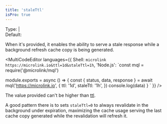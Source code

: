```yaml
---
title: 'staleTtl'
isPro: true
--- 
```


Type: <TypeContainer><Type children='<string>'/> | <Type children='<number>'/></TypeContainer><br/>
Default: <Type children="undefined"/>

When it's provided, it enables the ability to serve a stale response while a background refresh cache copy is being generated.

<MultiCodeEditor languages={{
  Shell: `microlink https://microlink.io&ttl=1d&staleTtl=1h`,
  'Node.js': `const mql = require('@microlink/mql')
 
module.exports = async () => {
  const { status, data, response } = await mql('https://microlink.io', {
    ttl: '1d',
    staleTtl: '1h',
  })
  console.log(data)
}
  `
  }} 
/>

The value provided can't be higher than [ttl](/docs/api/parameters/ttl).

A good pattern there is to sets `staleTtl=0` to always revalidate in the background under expiration, maximizing the cache usage serving the last cache copy generated while the revalidation will refresh it.
